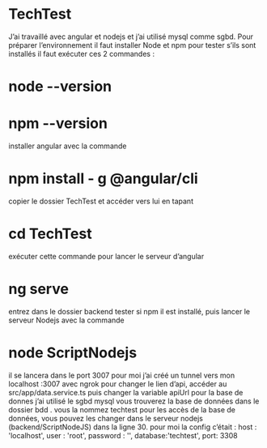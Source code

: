 # TechTest

J’ai travaillé avec angular et nodejs et j’ai utilisé mysql comme sgbd.
Pour préparer l’environnement
il faut installer Node et npm pour tester s’ils sont installés il faut exécuter ces 2 commandes :
# node --version
# npm --version
installer angular avec la commande
# npm install - g @angular/cli
copier le dossier TechTest et accéder vers lui en tapant
# cd TechTest
exécuter cette commande pour lancer le serveur d’angular
# ng serve
entrez dans le dossier backend
tester si npm il est installé, puis lancer le serveur Nodejs avec la commande
# node ScriptNodejs
il se lancera dans le port 3007
pour moi j’ai créé un tunnel vers mon localhost :3007 avec ngrok
pour changer le lien d’api, accéder au src/app/data.service.ts puis changer la variable apiUrl
pour la base de donnes j’ai utilisé le sgbd mysql
vous trouverez la base de données dans le dossier bdd . vous la nommez techtest
pour les accès de la base de données, vous pouvez les changer dans le serveur nodejs (backend/ScriptNodeJS) dans la ligne 30.
pour moi la config c’était :
host     : 'localhost',
user     : 'root',
password : '',
database:'techtest',
port: 3308
